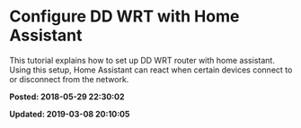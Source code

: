 # Configure DD WRT with Home Assistant

This tutorial explains how to set up DD WRT router with home assistant.  Using this setup, Home Assistant can react when certain devices connect to or disconnect from the network. 

**Posted: 2018-05-29 22:30:02** 

**Updated: 2019-03-08 20:10:05** 


